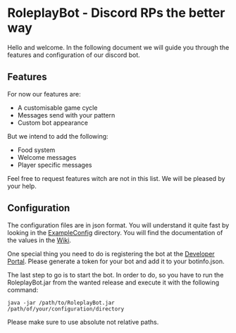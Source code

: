 # RoleplayBot - Discord RPs the better way

Hello and welcome. In the following document we will guide you through the features and configuration of our discord bot.

## Features
For now our features are:
* A customisable game cycle
* Messages send with your pattern
* Custom bot appearance

But we intend to add the following:
* Food system
* Welcome messages
* Player specific messages

Feel free to request features witch are not in this list. We will be pleased by your help.

## Configuration
The configuration files are in json format. You will understand it quite fast by looking in the [ExampleConfig](https://github.com/NikBenson/RoleplayBot/ExampleConfig) directory.
You will find the documentation of the values in the [Wiki](https://github.com/NikBenson/RoleplayBot/wiki).

One special thing you need to do is registering the bot at the [Developer Portal](https://discord.com/developers/).
Please generate a token for your bot and add it to your botinfo.json.

The last step to go is to start the bot. In order to do, so you have to run the RoleplayBot.jar from the wanted release and execute it with the following command:
```shell
java -jar /path/to/RoleplayBot.jar /path/of/your/configuration/directory
```
Please make sure to use absolute not relative paths.